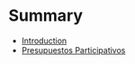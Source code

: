 # Summary

* [Introduction](README.md)
* [Presupuestos Participativos](presupuestos_participativos.md)

